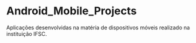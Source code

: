 # Android_Mobile_Projects
Aplicações desenvolvidas na matéria de dispositivos móveis realizado na instituição IFSC.

